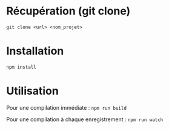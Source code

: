 # Récupération (git clone)

`git clone <url> <nom_projet>`

# Installation

`npm install`

# Utilisation

Pour une compilation immédiate :
`npm run build`

Pour une compilation à chaque enregistrement :
`npm run watch`